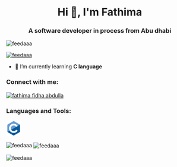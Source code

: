 <h1 align="center">Hi 👋, I'm Fathima</h1>
<h3 align="center">A software developer in process from Abu dhabi</h3>

<p align="left"> <img src="https://komarev.com/ghpvc/?username=feedaaa&label=Profile%20views&color=0e75b6&style=flat" alt="feedaaa" /> </p>

<p align="left"> <a href="https://github.com/ryo-ma/github-profile-trophy"><img src="https://github-profile-trophy.vercel.app/?username=feedaaa" alt="feedaaa" /></a> </p>

- 🌱 I’m currently learning **C language**

<h3 align="left">Connect with me:</h3>
<p align="left">
<a href="https://linkedin.com/in/fathima fidha abdulla" target="blank"><img align="center" src="https://raw.githubusercontent.com/rahuldkjain/github-profile-readme-generator/master/src/images/icons/Social/linked-in-alt.svg" alt="fathima fidha abdulla" height="30" width="40" /></a>
</p>

<h3 align="left">Languages and Tools:</h3>
<p align="left"> <a href="https://www.cprogramming.com/" target="_blank" rel="noreferrer"> <img src="https://raw.githubusercontent.com/devicons/devicon/master/icons/c/c-original.svg" alt="c" width="40" height="40"/> </a> </p>

<p><img align="left" src="https://github-readme-stats.vercel.app/api/top-langs?username=feedaaa&show_icons=true&locale=en&layout=compact" alt="feedaaa" /></p>

<p>&nbsp;<img align="center" src="https://github-readme-stats.vercel.app/api?username=feedaaa&show_icons=true&locale=en" alt="feedaaa" /></p>

<p><img align="center" src="https://github-readme-streak-stats.herokuapp.com/?user=feedaaa&" alt="feedaaa" /></p>



































<!---
feedaaa/feedaaa is a ✨ special ✨ repository because its `README.md` (this file) appears on your GitHub profile.
You can click the Preview link to take a look at your changes.
--->
